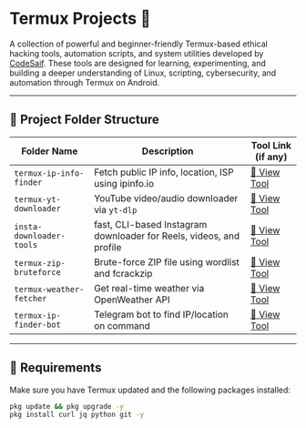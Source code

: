 # Termux Projects 🚀

A collection of powerful and beginner-friendly Termux-based ethical hacking tools, automation scripts, and system utilities developed by [CodeSaif](https://t.me/codesaif_group). These tools are designed for learning, experimenting, and building a deeper understanding of Linux, scripting, cybersecurity, and automation through Termux on Android.

---

## 📁 Project Folder Structure

| Folder Name                | Description                                         | Tool Link (if any)                                   |
|---------------------------|-----------------------------------------------------|------------------------------------------------------|
| `termux-ip-info-finder`   | Fetch public IP info, location, ISP using ipinfo.io | [🔗 View Tool](termux-ip-info-finder/ip-info.sh)     |
| `termux-yt-downloader`    | YouTube video/audio downloader via `yt-dlp`         | [🔗 View Tool](termux-yt-downloader/yt-downloader.sh)|
| `insta-downloader-tools`     | fast, CLI-based Instagram downloader for Reels, videos, and profile                | [🔗 View Tool](insta-downloader-tools/insta-downloader.sh)       |
| `termux-zip-bruteforce`   | Brute-force ZIP file using wordlist and fcrackzip   | [🔗 View Tool](termux-zip-bruteforce/zip-force.sh)   |
| `termux-weather-fetcher`  | Get real-time weather via OpenWeather API          | [🔗 View Tool](termux-weather-fetcher/weather.sh)    |
| `termux-ip-finder-bot`    | Telegram bot to find IP/location on command         | [🔗 View Tool](termux-ip-finder-bot/bot.py)          |

---

## 📌 Requirements

Make sure you have Termux updated and the following packages installed:
```bash
pkg update && pkg upgrade -y
pkg install curl jq python git -y
